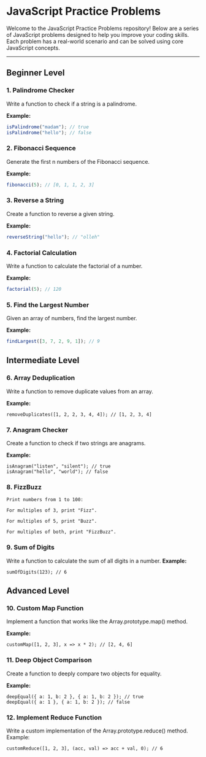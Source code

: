# JavaScript Practice Problems

Welcome to the JavaScript Practice Problems repository! Below are a series of JavaScript problems designed to help you improve your coding skills. Each problem has a real-world scenario and can be solved using core JavaScript concepts.

---

## Beginner Level

### 1. Palindrome Checker
Write a function to check if a string is a palindrome.

**Example:**
```javascript
isPalindrome("madam"); // true
isPalindrome("hello"); // false
```

### 2. Fibonacci Sequence
Generate the first n numbers of the Fibonacci sequence.

**Example:**
```javascript
fibonacci(5); // [0, 1, 1, 2, 3]
```

### 3. Reverse a String
Create a function to reverse a given string.

**Example:**
```javascript
reverseString("hello"); // "olleh"
```

### 4. Factorial Calculation
Write a function to calculate the factorial of a number.

**Example:**
```javascript
factorial(5); // 120
```

### 5. Find the Largest Number
Given an array of numbers, find the largest number.

**Example:**
```javascript
findLargest([3, 7, 2, 9, 1]); // 9
```

## Intermediate Level

### 6. Array Deduplication
Write a function to remove duplicate values from an array.

**Example:**
```
removeDuplicates([1, 2, 2, 3, 4, 4]); // [1, 2, 3, 4]
```

### 7. Anagram Checker
Create a function to check if two strings are anagrams.

**Example:**
```
isAnagram("listen", "silent"); // true
isAnagram("hello", "world"); // false

```

### 8. FizzBuzz
```
Print numbers from 1 to 100:

For multiples of 3, print "Fizz".

For multiples of 5, print "Buzz".

For multiples of both, print "FizzBuzz".
```

### 9. Sum of Digits
Write a function to calculate the sum of all digits in a number.
**Example:**

```
sumOfDigits(123); // 6

```

## Advanced Level


### 10. Custom Map Function
Implement a function that works like the Array.prototype.map() method.

**Example:**

```
customMap([1, 2, 3], x => x * 2); // [2, 4, 6]

```

### 11. Deep Object Comparison
Create a function to deeply compare two objects for equality.

**Example:**

```
deepEqual({ a: 1, b: 2 }, { a: 1, b: 2 }); // true
deepEqual({ a: 1 }, { a: 1, b: 2 }); // false

```

### 12. Implement Reduce Function
Write a custom implementation of the Array.prototype.reduce() method.
Example:

```
customReduce([1, 2, 3], (acc, val) => acc + val, 0); // 6

```